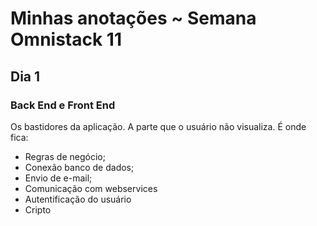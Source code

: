 <h1>Minhas anotações ~ Semana Omnistack 11</h1>

<h2>Dia 1</h2>

<h3>Back End e Front End</h3>

<p>Os bastidores da aplicação. A parte que o usuário não visualiza. É onde fica:
    <ul>
        <li>Regras de negócio;</li>
        <li>Conexão banco de dados;</li>
        <li>Envio de e-mail;</li>
        <li>Comunicação com webservices</li>
        <li>Autentificação do usuário</li>
        <li>Cripto</li>
    </ul>
</p>